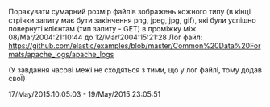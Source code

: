 Порахувати сумарний розмір файлів зображень кожного типу (в кінці стрічки запиту має бути закінчення png, jpeg, jpg, gif), які були успішно повернуті клієнтам (тип запиту - GET) в проміжку між 08/Mar/2004:21:10:44 до 12/Mar/2004:15:21:28 Лог файл: https://github.com/elastic/examples/blob/master/Common%20Data%20Formats/apache_logs/apache_logs(У завдання часові межі не сходяться з тими, що у лог файлі, тому додав своЇ) 17/May/2015:10:05:03 - 19/May/2015:23:05:51